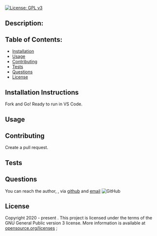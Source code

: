 # 
[![License: GPL v3](https://img.shields.io/badge/License-GPLv3-blue.svg)](https://www.gnu.org/licenses/gpl-3.0)
## Description:  
 

    
## Table of Contents:
* [Installation](#installation-instructions)
* [Usage](#usage)
* [Contributing](#contributing)
* [Tests](#tests)
* [Questions](#questions)
* [License](#license-info)

## Installation Instructions
Fork and Go! Ready to run in VS Code. 

## Usage


## Contributing
Create a pull request. 

## Tests


## Questions
You can reach the author, ,  via [github](http://github.com/) and [email](mailto:)
![GitHub](https://img.shields.io/github/followers/?label=follow&style=social)

## License
Copyright 2020 - present .
This project is licensed under the terms of the GNU General Public version 3 license. 
More information is available at [opensource.org/licenses](https://www.gnu.org/licenses/gpl-3.0)
;